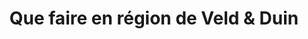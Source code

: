 ---
title: Que faire en région de Veld & Duin
layout: group
ofgroup: activity
listclass:
itemclass: col-md-4
---